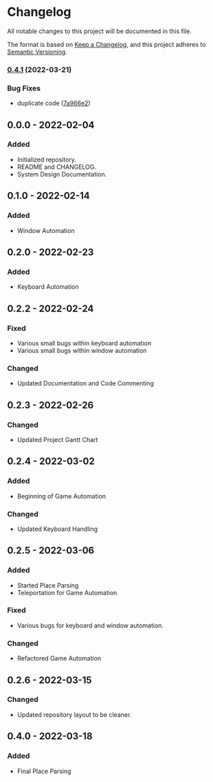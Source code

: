 <!--
File:         CHANGELOG.md
Description:  Keeps track of changes in the project
-->

# Changelog
All notable changes to this project will be documented in this file.

The format is based on [Keep a Changelog](https://keepachangelog.com/en/1.0.0/),
and this project adheres to [Semantic Versioning](https://semver.org/spec/v2.0.0.html).

### [0.4.1](https://github.com/comp195/senior-project-spring-2022-blueprint-automation-tool/compare/v0.4.0...v0.4.1) (2022-03-21)


### Bug Fixes

* duplicate code ([7a966e2](https://github.com/comp195/senior-project-spring-2022-blueprint-automation-tool/commit/7a966e215ad44aa3c8f450792aa229b5934ce451))

## 0.0.0 - 2022-02-04
### Added
- Initialized repository.
- README and CHANGELOG.
- System Design Documentation.

## 0.1.0 - 2022-02-14
### Added
- Window Automation

## 0.2.0 - 2022-02-23
### Added
- Keyboard Automation

## 0.2.2 - 2022-02-24
### Fixed
- Various small bugs within keyboard automation
- Various small bugs within window automation
### Changed
- Updated Documentation and Code Commenting

## 0.2.3 - 2022-02-26
### Changed
- Updated Project Gantt Chart

## 0.2.4 - 2022-03-02
### Added
- Beginning of Game Automation
### Changed
- Updated Keyboard Handling

## 0.2.5 - 2022-03-06
### Added
- Started Place Parsing
- Teleportation for Game Automation
### Fixed
- Various bugs for keyboard and window automation.
### Changed
- Refactored Game Automation

## 0.2.6 - 2022-03-15
### Changed
- Updated repository layout to be cleaner.

## 0.4.0 - 2022-03-18
### Added
- Final Place Parsing

<!--
## Example
## 0.0.0 - YYYY-MM-DD
### Added
- List of added features.
### Fixed
- List of fixed bugs.
### Changed
- List of changed features.
### Removed
- List of removed features.
-->
